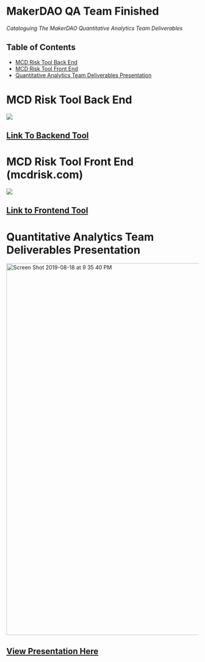 # MakerDAO QA Team Finished


*Cataloguing The MakerDAO Quantitative Analytics Team Deliverables*

## Table of Contents
- [MCD Risk Tool Back End](#Goal)
- [MCD Risk Tool Front End](#setup)
- [Quantitative Analytics Team Deliverables Presentation](#pre)
 
# MCD Risk Tool Back End
 
 <img src="https://user-images.githubusercontent.com/39813026/62629404-116a6c00-b8fb-11e9-8a95-3f48f38045ea.png"></a>
</p>


## [Link To Backend Tool](https://github.com/atnickallen/MCD_Risk_Tool/edit/master/README.md)



# MCD Risk Tool Front End (mcdrisk.com)

 <img src="https://user-images.githubusercontent.com/39813026/63233815-454d6780-c200-11e9-912c-bf41ea76aa53.png"></a>
</p>

## [Link to Frontend Tool](http://MCDrisk.com)



# Quantitative Analytics Team Deliverables Presentation

<img width="973" alt="Screen Shot 2019-08-18 at 9 35 40 PM" src="https://user-images.githubusercontent.com/39813026/63233867-8fcee400-c200-11e9-90e9-e9fb3628d519.png">

## [View Presentation Here](https://github.com/atnickallen/MakerDAO-QA-Team-Finished/blob/master/Maker%20MCD%20-%20QA%20Presentation%20-%20All.pdf)

